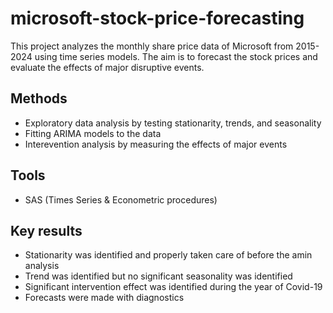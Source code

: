 # microsoft-stock-price-forecasting
This project analyzes the monthly share price data of Microsoft from 2015-2024 using time series models. The aim is to forecast the stock prices and evaluate the effects of major disruptive events. 

## Methods
- Exploratory data analysis by testing stationarity, trends, and seasonality
- Fitting ARIMA models to the data
- Interevention analysis by measuring the effects of major events

## Tools
- SAS (Times Series & Econometric procedures)

## Key results
- Stationarity was identified and properly taken care of before the amin analysis
- Trend was identified but no significant seasonality was identified
- Significant intervention effect was identified during the year of Covid-19
- Forecasts were made with diagnostics
